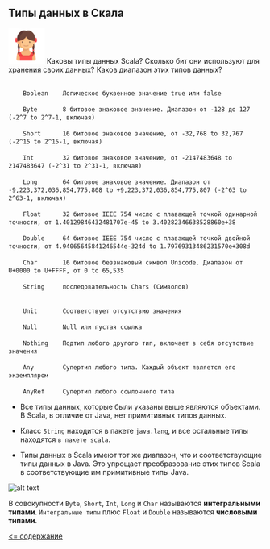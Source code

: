 ## Типы данных в Скала

![alt text](https://github.com/steklopod/Functions/blob/master/src/main/resources/images/girl.png "GIRL")
Каковы типы данных Scala? Сколько бит они используют для хранения своих данных? Каков диапазон этих типов данных?

<!-- code -->
```text
       
    Boolean    Логическое буквенное значение true или false
    
    Byte       8 битовое знаковое значение. Диапазон от -128 до 127 (-2^7 to 2^7-1, включая)
    
    Short      16 битовое знаковое значение, от -32,768 to 32,767 (-2^15 to 2^15-1, включая)
    
    Int        32 битовое знаковое значение, от -2147483648 to 2147483647 (-2^31 to 2^31-1, включая)
    
    Long       64 битовое знаковое значение. Диапазон от -9,223,372,036,854,775,808 to +9,223,372,036,854,775,807 (-2^63 to 2^63-1, включая)
    
    Float      32 битовое IEEE 754 число с плавающей точкой одинарной точности, от 1.40129846432481707e-45 to 3.40282346638528860e+38
    
    Double     64 битовое IEEE 754 число с плавающей точкой двойной точности, от 4.94065645841246544e-324d to 1.79769313486231570e+308d
    
    Char       16 битовое беззнаковый символ Unicode. Диапазон от U+0000 to U+FFFF, от 0 to 65,535
    
    String     последовательность Chars (Символов)
    
    
    Unit       Соответствует отсутствию значения
    
    Null       Null или пустая ссылка
    
    Nothing    Подтип любого другого тип, включает в себя отсутствие значения
    
    Any        Супертип любого типа. Каждый объект является его экземпляром
    
    AnyRef     Супертип любого ссылочного типа

```

* Все типы данных, которые были указаны выше являются объектами. В Scala, в отличие от Java, нет примитивных типов данных.

* Класс `String` находится в пакете `java.lang`, и все остальные типы находятся `в пакете scala`.

* Типы данных в Scala имеют тот же диапазон, что и соответствующие типы данных в Java. 
Это упрощает преобразование этих типов Scala в соответствующие им примитивные типы Java.


![alt text](http://www.scala-lang.org/resources/img/datatypes.jpg "datatypes")

В совокупности `Byte`, `Short`, `Int`, `Long` и `Char` называются **интегральными типами**. 
`Интегральные типы` плюс `Float` и `Double` называются **числовыми типами**. 

[<= содержание](https://github.com/steklopod/Functions/blob/master/readme.md)